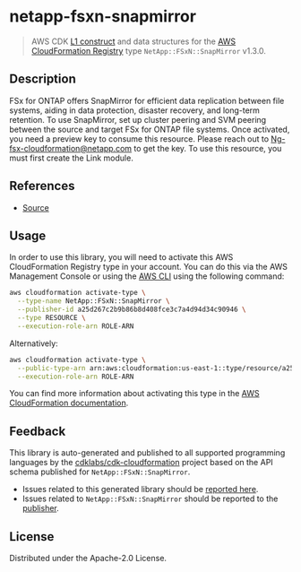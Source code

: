 # netapp-fsxn-snapmirror

> AWS CDK [L1 construct](https://docs.aws.amazon.com/cdk/latest/guide/constructs.html) and data structures for the [AWS CloudFormation Registry](https://docs.aws.amazon.com/AWSCloudFormation/latest/UserGuide/registry.html) type `NetApp::FSxN::SnapMirror` v1.3.0.

## Description

FSx for ONTAP offers SnapMirror for efficient data replication between file systems, aiding in data protection, disaster recovery, and long-term retention. To use SnapMirror, set up cluster peering and SVM peering between the source and target FSx for ONTAP file systems. Once activated, you need a preview key to consume this resource. Please reach out to Ng-fsx-cloudformation@netapp.com to get the key. To use this resource, you must first create the Link module.

## References

* [Source](https://github.com/NetApp/NetApp-CloudFormation-FSx-ONTAP-provider)

## Usage

In order to use this library, you will need to activate this AWS CloudFormation Registry type in your account. You can do this via the AWS Management Console or using the [AWS CLI](https://aws.amazon.com/cli/) using the following command:

```sh
aws cloudformation activate-type \
  --type-name NetApp::FSxN::SnapMirror \
  --publisher-id a25d267c2b9b86b8d408fce3c7a4d94d34c90946 \
  --type RESOURCE \
  --execution-role-arn ROLE-ARN
```

Alternatively:

```sh
aws cloudformation activate-type \
  --public-type-arn arn:aws:cloudformation:us-east-1::type/resource/a25d267c2b9b86b8d408fce3c7a4d94d34c90946/NetApp-FSxN-SnapMirror \
  --execution-role-arn ROLE-ARN
```

You can find more information about activating this type in the [AWS CloudFormation documentation](https://docs.aws.amazon.com/AWSCloudFormation/latest/UserGuide/registry-public.html).

## Feedback

This library is auto-generated and published to all supported programming languages by the [cdklabs/cdk-cloudformation](https://github.com/cdklabs/cdk-cloudformation) project based on the API schema published for `NetApp::FSxN::SnapMirror`.

* Issues related to this generated library should be [reported here](https://github.com/cdklabs/cdk-cloudformation/issues/new?title=Issue+with+%40cdk-cloudformation%2Fnetapp-fsxn-snapmirror+v1.3.0).
* Issues related to `NetApp::FSxN::SnapMirror` should be reported to the [publisher](https://github.com/NetApp/NetApp-CloudFormation-FSx-ONTAP-provider).

## License

Distributed under the Apache-2.0 License.
